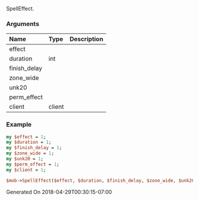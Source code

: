 SpellEffect.
### Arguments
**Name**|**Type**|**Description**
:---|:---|:---
effect||
duration|int|
finish_delay||
zone_wide||
unk20||
perm_effect||
client|client|

### Example

```perl
my $effect = 1;
my $duration = 1;
my $finish_delay = 1;
my $zone_wide = 1;
my $unk20 = 1;
my $perm_effect = 1;
my $client = 1;

$mob->SpellEffect($effect, $duration, $finish_delay, $zone_wide, $unk20, $perm_effect, $client); # Returns void
```


Generated On 2018-04-29T00:30:15-07:00
